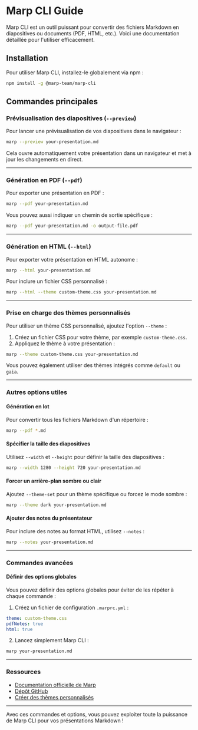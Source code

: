 
# Marp CLI Guide

Marp CLI est un outil puissant pour convertir des fichiers Markdown en diapositives ou documents (PDF, HTML, etc.). Voici une documentation détaillée pour l'utiliser efficacement.

## Installation

Pour utiliser Marp CLI, installez-le globalement via npm :

```bash
npm install -g @marp-team/marp-cli
```

## Commandes principales

### Prévisualisation des diapositives (`--preview`)

Pour lancer une prévisualisation de vos diapositives dans le navigateur :

```bash
marp --preview your-presentation.md
```

Cela ouvre automatiquement votre présentation dans un navigateur et met à jour les changements en direct.

---

### Génération en PDF (`--pdf`)

Pour exporter une présentation en PDF :

```bash
marp --pdf your-presentation.md
```

Vous pouvez aussi indiquer un chemin de sortie spécifique :

```bash
marp --pdf your-presentation.md -o output-file.pdf
```

---

### Génération en HTML (`--html`)

Pour exporter votre présentation en HTML autonome :

```bash
marp --html your-presentation.md
```

Pour inclure un fichier CSS personnalisé :

```bash
marp --html --theme custom-theme.css your-presentation.md
```

---

### Prise en charge des thèmes personnalisés

Pour utiliser un thème CSS personnalisé, ajoutez l'option `--theme` :

1. Créez un fichier CSS pour votre thème, par exemple `custom-theme.css`.
2. Appliquez le thème à votre présentation :

```bash
marp --theme custom-theme.css your-presentation.md
```

Vous pouvez également utiliser des thèmes intégrés comme `default` ou `gaia`.

---

### Autres options utiles

#### Génération en lot

Pour convertir tous les fichiers Markdown d'un répertoire :

```bash
marp --pdf *.md
```

#### Spécifier la taille des diapositives

Utilisez `--width` et `--height` pour définir la taille des diapositives :

```bash
marp --width 1280 --height 720 your-presentation.md
```

#### Forcer un arrière-plan sombre ou clair

Ajoutez `--theme-set` pour un thème spécifique ou forcez le mode sombre :

```bash
marp --theme dark your-presentation.md
```

#### Ajouter des notes du présentateur

Pour inclure des notes au format HTML, utilisez `--notes` :

```bash
marp --notes your-presentation.md
```

---

### Commandes avancées

#### Définir des options globales

Vous pouvez définir des options globales pour éviter de les répéter à chaque commande :

1. Créez un fichier de configuration `.marprc.yml` :

```yaml
theme: custom-theme.css
pdfNotes: true
html: true
```

2. Lancez simplement Marp CLI :

```bash
marp your-presentation.md
```

---

### Ressources

- [Documentation officielle de Marp](https://marp.app)
- [Dépôt GitHub](https://github.com/marp-team/marp-cli)
- [Créer des thèmes personnalisés](https://marpit.marp.app/theme-css)

---

Avec ces commandes et options, vous pouvez exploiter toute la puissance de Marp CLI pour vos présentations Markdown !
